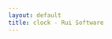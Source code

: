 ```yaml
---
layout: default
title: clock - Rui Software
---
```


<article id="time" style="font-size: 6vmax;" />

<script>
function refreshClock()
{
    var nowTime = new Date();
    #("#time").text(nowTime.getHours() + ":" + nowTime.getMinutes() + ":" + nowTime.getSeconds());

    setInterval('refreshClock()',1000);
}

$(function(){
    refreshClock();
});
</script>